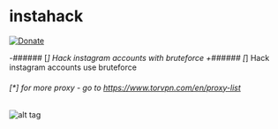  # instahack
 [![Donate](https://img.shields.io/badge/Donate-PayPal-green.svg)](https://www.paypal.com/cgi-bin/webscr?cmd=_s-xclick&hosted_button_id=ARVABYAUX3NPC)
 
-###### [*] Hack instagram accounts with bruteforce
+###### [*] Hack instagram accounts use bruteforce
 ###### [*] for more proxy - go to https://www.torvpn.com/en/proxy-list
 ![alt tag](https://raw.githubusercontent.com/avramit/instahack/master/screenshot.jpg)
